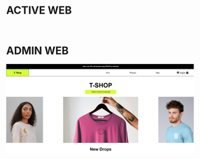 <h1>ACTIVE WEB</h1>

<a href="https:sp-bt-active-web.netlify.app"> <img src=""></a> 
<h1>ADMIN WEB</h1>

<a href="https://t-shopp.netlify.app/"> <img src="https://github.com/SwapnilPatil222/SP-T-shop/blob/aa9d9d3783852415588609fe79b95bb0b23b2d97/T-shop.png"></a> 
